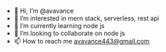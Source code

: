 - 👋 Hi, I’m @avavance
- 👀 I’m interested in mern stack, serverless, rest api
- 🌱 I’m currently learning node js
- 💞️ I’m looking to collaborate on node js
- 📫 How to reach me avavance443@gmail.com
